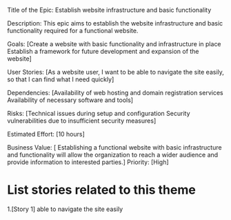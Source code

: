 Title of the Epic: Establish website infrastructure and basic functionality

Description: This epic aims to establish the website infrastructure and basic functionality required for a functional website.

Goals: [Create a website with basic functionality and infrastructure in place
        Establish a framework for future development and expansion of the website]

User Stories: [As a website user, I want to be able to navigate the site easily, so that I can find what I need quickly]

Dependencies: [Availability of web hosting and domain registration services
Availability of necessary software and tools]

Risks: [Technical issues during setup and configuration
Security vulnerabilities due to insufficient security measures]

Estimated Effort: [10 hours]

Business Value: [ Establishing a functional website with basic infrastructure and functionality will allow the organization to reach a wider audience and provide information to interested parties.]
Priority: [High]

# List stories related to this theme
1.[Story 1] able to navigate the site easily
